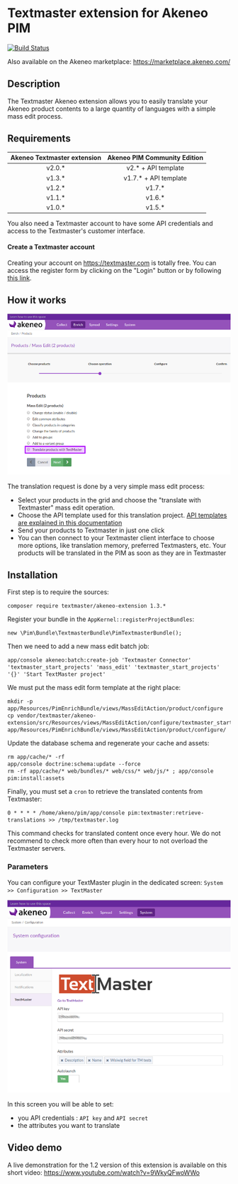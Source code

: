 # Textmaster extension for Akeneo PIM

[![Build Status](https://travis-ci.org/textmaster/akeneo-extension.svg?branch=master)](https://travis-ci.org/textmaster/akeneo-extension)

Also available on the Akeneo marketplace: https://marketplace.akeneo.com/

## Description

The Textmaster Akeneo extension allows you to easily translate your Akeneo product contents to a large quantity of languages with a simple mass edit process.

## Requirements

| Akeneo Textmaster extension | Akeneo PIM Community Edition |
|:---------------------------:|:----------------------------:|
| v2.0.*                      | v2.*   + API template        |
| v1.3.*                      | v1.7.* + API template        |
| v1.2.*                      | v1.7.*                       |
| v1.1.*                      | v1.6.*                       |
| v1.0.*                      | v1.5.*                       |

You also need a Textmaster account to have some API credentials and access to the Textmaster's customer interface.

#### Create a Textmaster account

Creating your account on https://textmaster.com is totally free. You can access the register form by clicking on the "Login" button or by following [this link](https://textmaster.com/sign_up).

## How it works

![mass edit screen](doc/img/mass-edit-01.png)

The translation request is done by a very simple mass edit process:

- Select your products in the grid and choose the "translate with Textmaster" mass edit operation.
- Choose the API template used for this translation project. [API templates are explained in this documentation](doc/resources/API_EN_v2.pdf)
- Send your products to Textmaster in just one click
- You can then connect to your Textmaster client interface to choose more options, like translation memory, preferred Textmasters, etc. Your products will be translated in the PIM as soon as they are in Textmaster

## Installation

First step is to require the sources:
```
composer require textmaster/akeneo-extension 1.3.*
```

Register your bundle in the `AppKernel::registerProjectBundles`:

```
new \Pim\Bundle\TextmasterBundle\PimTextmasterBundle();
```

Then we need to add a new mass edit batch job:

```
app/console akeneo:batch:create-job 'Textmaster Connector' 'textmaster_start_projects' 'mass_edit' 'textmaster_start_projects' '{}' 'Start TextMaster project'
```

We must put the mass edit form template at the right place:

```
mkdir -p app/Resources/PimEnrichBundle/views/MassEditAction/product/configure
cp vendor/textmaster/akeneo-extension/src/Resources/views/MassEditAction/configure/textmaster_start_projects.html.twig app/Resources/PimEnrichBundle/views/MassEditAction/product/configure/
```

Update the database schema and regenerate your cache and assets:

```
rm app/cache/* -rf
app/console doctrine:schema:update --force
rm -rf app/cache/* web/bundles/* web/css/* web/js/* ; app/console pim:install:assets
```

Finally, you must set a `cron` to retrieve the translated contents from Textmaster:
```
0 * * * * /home/akeno/pim/app/console pim:textmaster:retrieve-translations >> /tmp/textmaster.log
```

This command checks for translated content once every hour. We do not recommend to check more often than every hour to not overload the Textmaster servers.

### Parameters

You can configure your TextMaster plugin in the dedicated screen: `System >> Configuration >> TextMaster`

![configuration screen](doc/img/configuration-01.png)

In this screen you will be able to set:

- you API credentials : `API key` and `API secret`
- the attributes you want to translate

## Video demo

A live demonstration for the 1.2 version of this extension is available on this short video:
https://www.youtube.com/watch?v=9WkyQFwoWWo
